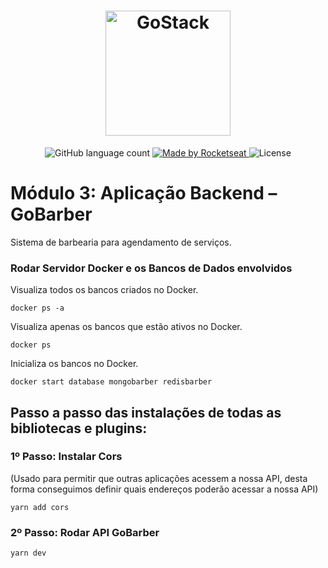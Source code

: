 <h1 align="center">
    <img alt="GoStack" src="https://rocketseat-cdn.s3-sa-east-1.amazonaws.com/bootcamp-header.png" width="200px" />
</h1>

<p align="center">
  <img alt="GitHub language count" src="https://img.shields.io/github/languages/count/rocketseat/bootcamp-gostack-desafio-06?color=%2304D361">

  <a href="https://rocketseat.com.br">
    <img alt="Made by Rocketseat" src="https://img.shields.io/badge/made%20by-Rocketseat-%2304D361">
  </a>

  <img alt="License" src="https://img.shields.io/badge/license-MIT-%2304D361">
</p>

# Módulo 3: Aplicação Backend – GoBarber

Sistema de barbearia para agendamento de serviços.

### Rodar Servidor Docker e os Bancos de Dados envolvidos

Visualiza todos os bancos criados no Docker.

```
docker ps -a
```

Visualiza apenas os bancos que estão ativos no Docker.

```
docker ps
```

Inicializa os bancos no Docker.

```
docker start database mongobarber redisbarber
```

## Passo a passo das instalações de todas as bibliotecas e plugins:

### 1º Passo: Instalar Cors

(Usado para permitir que outras aplicações acessem a nossa API, desta forma conseguimos definir quais endereços poderão acessar a nossa API)

```
yarn add cors
```

### 2º Passo: Rodar API GoBarber

```
yarn dev
```
